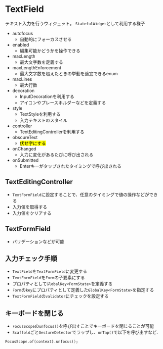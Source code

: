 # TextField

テキスト入力を行うウィジェット。
`StatefulWidget`として利用する様子

- autofocus
  - 自動的にフォーカスさせる
- enabled
  - 編集可能かどうかを操作できる
- maxLength
  - 最大文字数を定義する
- maxLengthEnforcement
  - 最大文字数を超えたときの挙動を適宜できるenum
- maxLines
  - 最大行数
- decoration
  - InputDecorationを利用する
  - アイコンやプレースホルダーなどを定義する
- style
  - TextStyleを利用する
  - 入力テキストのスタイル
- controller
  - TextEditingControllerを利用する
- obscureText
  - <mark>伏せ字にする</mark>
- onChanged
  - 入力に変化があるたびに呼び出される
- onSubmitted
  - Enterキーがタップされたタイミングで呼び出される

## TextEditingController

- `TextFormField`に設定することで、任意のタイミングで値の操作などができる
- 入力値を取得する
- 入力値をクリアする

## TextFormField

- バリデーションなどが可能

## 入力チェック手順

- `TextField`を`TextFormField`に変更する
- `TextFormField`を`Form`の子要素にする
- プロパティとして`GlobalKey<FormState>`を定義する
- `Form`の`key`にプロパティとして定義した`GlobalKey<FormState>`を指定する
- `TextFormField`の`validator`にチェックを設定する

## キーボードを閉じる

- `FocusScope`の`unfocus()`を呼び出すことでキーボードを閉じることが可能
- `Scaffold`ごと`GestureDetector`でラップし、`onTap()`で以下を呼び出すなど.

```dart
FocusScope.of(context).unfocus();
```

